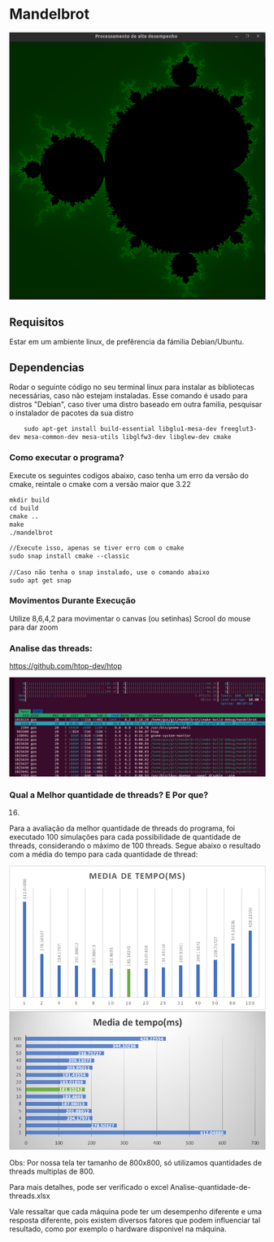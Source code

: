 # Mandelbrot

![img_1.png](img_1.png)

## Requisitos
Estar em um ambiente linux, de prefêrencia da fámilia Debian/Ubuntu.

## Dependencias
Rodar o seguinte código no seu terminal linux para instalar as bibliotecas necessárias, caso não estejam instaladas.
Esse comando é usado para distros "Debian", caso tiver uma distro baseado em outra familia, pesquisar o instalador de pacotes da sua distro
```shell
    sudo apt-get install build-essential libglu1-mesa-dev freeglut3-dev mesa-common-dev mesa-utils libglfw3-dev libglew-dev cmake
```

### Como executar o programa?
Execute os seguintes codigos abaixo, caso tenha um erro da versão do cmake, reintale o cmake com a versão maior que 3.22


```terminal
mkdir build
cd build
cmake ..
make
./mandelbrot
```

```terminal
//Execute isso, apenas se tiver erro com o cmake
sudo snap install cmake --classic

//Caso não tenha o snap instalado, use o comando abaixo
sudo apt get snap

```

### Movimentos Durante Execução
Utilize 8,6,4,2 para movimentar o canvas (ou setinhas)
Scrool do mouse para dar zoom

### Analise das threads:
https://github.com/htop-dev/htop

![img.png](img.png)

### Qual a Melhor quantidade de threads? E Por que?

16.

Para a avaliação da melhor quantidade de threads do programa, foi executado 100 simulações para cada possibilidade de quantidade de threads, considerando o máximo de 100 threads. Segue abaixo o resultado com a média do tempo para cada quantidade de thread:

![img_2.png](img_2.png)
![img_3.png](img_3.png)

Obs: Por nossa tela ter tamanho de 800x800, só utilizamos quantidades de threads multiplas de 800.

Para mais detalhes, pode ser verificado o excel Analise-quantidade-de-threads.xlsx

Vale ressaltar que cada máquina pode ter um desempenho diferente e uma resposta diferente, pois existem diversos fatores que podem influenciar tal resultado, como por exemplo o hardware disponivel na máquina.




